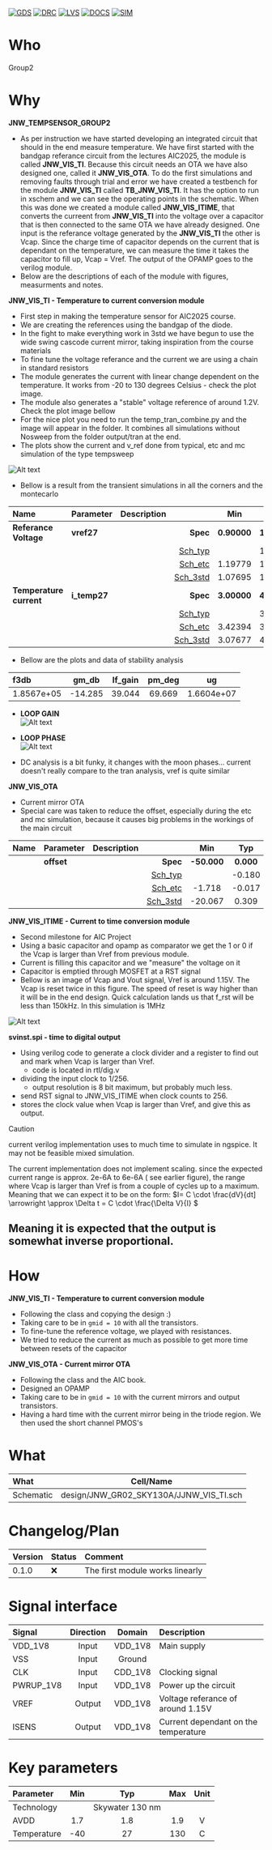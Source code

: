 
[![GDS](../../actions/workflows/gds.yaml/badge.svg)](../../actions/workflows/gds.yaml)
[![DRC](../../actions/workflows/drc.yaml/badge.svg)](../../actions/workflows/drc.yaml)
[![LVS](../../actions/workflows/lvs.yaml/badge.svg)](../../actions/workflows/lvs.yaml)
[![DOCS](../../actions/workflows/docs.yaml/badge.svg)](../../actions/workflows/docs.yaml)
[![SIM](../../actions/workflows/sim.yaml/badge.svg)](../../actions/workflows/sim.yaml)

# Who
Group2

# Why

<explain why you made this module>

**JNW_TEMPSENSOR_GROUP2**
- As per instruction we have started developing an integrated circuit that should in the end measure temperature. We have first started with the bandgap referance circuit from the lectures AIC2025, the module is called **JNW_VIS_TI**. Because this circuit needs an OTA we have also designed one, called it **JNW_VIS_OTA**. To do the first simulations and removing faults through trial and error we have created a testbench for the module **JNW_VIS_TI** called **TB_JNW_VIS_TI**. It has the option to run in xschem and we can see the operating points in the schematic. When this was done we created a module called **JNW_VIS_ITIME**, that converts the curreent from **JNW_VIS_TI** into the voltage over a capacitor that is then connected to the same OTA we have already designed. One input is the referance voltage generated by the **JNW_VIS_TI** the other is Vcap. Since the charge time of capacitor depends on the current that is dependant on the temperature, we can measure the time it takes the capacitor to fill up, Vcap = Vref. The output of the OPAMP goes to the verilog module.
- Below are the descriptions of each of the module with figures, measurments and notes.

**JNW_VIS_TI - Temperature to current conversion module**  
- First step in making the temperature sensor for AIC2025 course.  
- We are creating the references using the bandgap of the diode.  
- In the fight to make everything work in 3std we have begun to use the wide swing cascode current mirror, taking inspiration from the course materials  
- To fine tune the voltage referance and the current we are using a chain in standard resistors
- The module generates the current with linear change dependent on the temperature. It works from -20 to 130 degrees Celsius - check the plot image.  
- The module also generates a "stable" voltage reference of around 1.2V. Check the plot image bellow  
- For the nice plot you need to run the temp_tran_combine.py and the image will appear in the folder. It combines all simulations without Nosweep from the folder output/tran at the end.  
- The plots show the current and v_ref done from typical, etc and mc simulation of the type tempsweep  

![Alt text](https://github.com/analogicus/jnw_gr02_sky130a/blob/main/sim/JNW_VIS_TI/combined_plot.png?raw=true)


- Bellow is a result from the transient simulations in all the corners and the montecarlo

|**Name**|**Parameter**|**Description**| |**Min**|**Typ**|**Max**| Unit|
|:---|:---|:---|---:|:---:|:---:|:---:| ---:|
|**Referance Voltage**|**vref27** || **Spec**  | **0.90000** | **1.20000** | **1.50000** | **V** |
| | | |<a href='results/tran_Sch_typical.html'>Sch_typ</a>| | 1.20066 |  | |
| | | |<a href='results/tran_Sch_etc.html'>Sch_etc</a>|1.19779 | 1.20082 | 1.20342 | |
| | | |<a href='results/tran_Sch_mc.html'>Sch_3std</a>|1.07695 | 1.20448 | 1.33201 | |
|**Temperature current**|**i\_temp27** || **Spec**  | **3.00000** | **4.00000** | **5.00000** | **uA** |
| | | |<a href='results/tran_Sch_typical.html'>Sch_typ</a>| | 3.98492 |  | |
| | | |<a href='results/tran_Sch_etc.html'>Sch_etc</a>|3.42394 | 3.97680 | 4.64859 | |
| | | |<a href='results/tran_Sch_mc.html'>Sch_3std</a>|3.07677 | 4.00629 | 4.93581 | |

- Bellow are the plots and data of stability analysis  

| f3db            |  gm_db | lf_gain | pm_deg | ug  |
| :-              |  :-:   |  :-:    |  :-:   | :-: |
| 1.8567e+05 | -14.285 |    39.044 |   69.669 | 1.6604e+07 |

- **LOOP GAIN**  
![Alt text](https://github.com/analogicus/jnw_gr02_sky130a/blob/main/sim/JNW_VIS_TI/lstb_schgtkttttvtnosweep_loop_gain.png?raw=true)  

- **LOOP PHASE**  
![Alt text](https://github.com/analogicus/jnw_gr02_sky130a/blob/main/sim/JNW_VIS_TI/lstb_schgtkttttvtnosweep_loop_phase.png?raw=true)  

- DC analysis is a bit funky, it changes with the moon phases... current doesn't really compare to the tran analysis, vref is quite similar  

**JNW_VIS_OTA**  
- Current mirror OTA  
- Special care was taken to reduce the offset, especially during the etc and mc simulation, because it causes big problems in the workings of the main circuit  

|**Name**|**Parameter**|**Description**| |**Min**|**Typ**|**Max**| Unit|
|:---|:---|:---|---:|:---:|:---:|:---:| ---:|
||**offset** || **Spec**  | **-50.000** | **0.000** | **50.000** | **mV** |
| | | |<a href='results/tran_Sch_typical.html'>Sch_typ</a>| | -0.180 |  | |
| | | |<a href='results/tran_Sch_etc.html'>Sch_etc</a>|-1.718 | -0.017 | 2.186 | |
| | | |<a href='results/tran_Sch_mc.html'>Sch_3std</a>|-20.067 | 0.309 | 20.685 | |


**JNW_VIS_ITIME - Current to time conversion module**  
- Second milestone for AIC Project  
- Using a basic capacitor and opamp as comparator we get the 1 or 0 if the Vcap is larger than Vref from previous module.  
- Current is filling this capacitor and we "measure" the voltage on it  
- Capacitor is emptied through MOSFET at a RST signal  
- Bellow is an image of Vcap and Vout signal, Vref is around 1.15V. The Vcap is reset twice in this figure. The speed of reset is way higher than it will be in the end design. Quick calculation lands us that f_rst will be less than 150kHz. In this simulation is 1MHz

![Alt text](https://github.com/analogicus/jnw_gr02_sky130a/blob/main/sim/JNW_VIS_ITIME/Vcap_Vout.png?raw=true) 

**svinst.spi - time to digital output**
- Using verilog code to generate a clock divider and a register to find out and mark when Vcap is larger than Vref.
  - code is located in rtl/dig.v 
- dividing the input clock to 1/256.
  - output resolution is 8 bit maximum, but probably much less. 
- send RST signal to JNW_VIS_ITIME when clock counts to 256.
- stores the clock value when Vcap is larger than Vref, and give this as output.
> [!CAUTION]
> current verilog implementation uses to much time to simulate in ngspice. It may not be feasible mixed simulation.


The current implementation does not implement scaling. since the expected current range is approx. 2e-6A to 6e-6A ( see earlier figure), the range where Vcap is larger than Vref is from a couple of cycles up to a maximum. Meaning that we can expect it to be on the form: 
$I= C \cdot \frac{dV}{dt] \arrowright \approx \Delta t = C \cdot \frac{\Delta V}{I} $ 

Meaning it is expected that the output is somewhat inverse proportional.
---

# How

<explain short how you made this module>

**JNW_VIS_TI - Temperature to current conversion module**  
- Following the class and copying the design :)  
- Taking care to be in `gmid = 10` with all the transistors.  
- To fine-tune the reference voltage, we played with resistances.  
- We tried to reduce the current as much as possible to get more time between resets of the capacitor  

**JNW_VIS_OTA - Current mirror OTA**  
- Following the class and the AIC book. 
- Designed an OPAMP 
- Taking care to be in `gmid = 10` with the current mirrors and output transistors.  
- Having a hard time with the current mirror being in the triode region. We then used the short channel PMOS's  


# What

| What            |        Cell/Name |
| :-              |  :-:       |
| Schematic       | design/JNW_GR02_SKY130A/JJNW_VIS_TI.sch |


# Changelog/Plan

| Version | Status | Comment|
| :---| :---| :---|
|0.1.0 | :x: | The first module works linearly |


# Signal interface

| Signal       | Direction | Domain  | Description                               |
| :---         | :---:     | :---:   | :---                                      |
| VDD_1V8         | Input     | VDD_1V8 | Main supply                              |
| VSS             | Input     | Ground  |                                          |
| CLK             | Input     | CDD_1V8 | Clocking signal                          |
| PWRUP_1V8       | Input     | VDD_1V8 | Power up the circuit                     |
| VREF            | Output    | VDD_1V8 | Voltage referance of around 1.15V        |
| ISENS           | Output    | VDD_1V8 | Current dependant on the temperature     |


# Key parameters

| Parameter   | Min   | Typ             | Max   | Unit  |
| :---        | :---: | :---:           | :---: | :---: |
| Technology  |       | Skywater 130 nm |       |       |
| AVDD        | 1.7   | 1.8             | 1.9   | V     |
| Temperature | -40   | 27              | 130   | C     |

